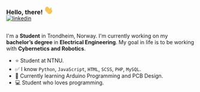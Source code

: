 ### Hello, there! <img src="https://raw.githubusercontent.com/MiguelRAvila/MiguelRAvila/master/img/profile/wave.gif" width="24px">

<p style="margin: -20px 0 30px">
  <a href="https://www.linkedin.com/in/leif-eggenfellner-a81bab216/" target="_blank" style='margin-top:5px'</a>
  <img align="center" src="https://github.com/leifeggenfellner/leifeggenfellner/blob/main/assets/linkedin.png" alt="linkedin" height="30px" width="30px" />
  </a>
 </p>

I'm a **Student** in Trondheim, Norway. I'm currently working on my **bachelor’s degree** in **Electrical Engineering**.
My goal in life is to be working with **Cybernetics and Robotics**.

- ⭐ Student at NTNU.
- ✅ I know `Python`, `JavaScript`, `HTML`, `SCSS`, `PHP`, `MySQL`.
- 🌱 Currently learning Arduino Programming and PCB Design.
- 💻 Student who loves programming.
